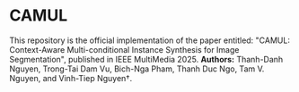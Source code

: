 # CAMUL
This repository is the official implementation of the paper entitled: "CAMUL: Context-Aware Multi-conditional Instance Synthesis for Image Segmentation", published in IEEE MultiMedia 2025.
**Authors:** Thanh-Danh Nguyen, Trong-Tai Dam Vu, Bich-Nga Pham, Thanh Duc Ngo, Tam V. Nguyen, and Vinh-Tiep Nguyen†.

